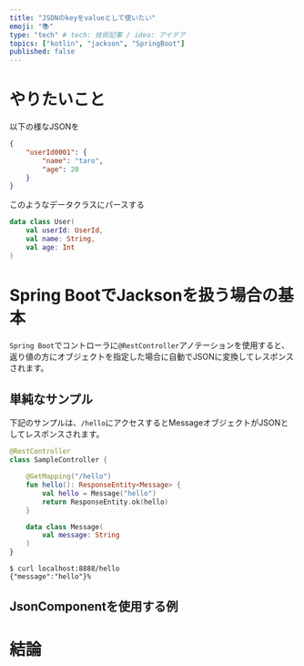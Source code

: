 ```yaml
---
title: "JSONのkeyをvalueとして使いたい"
emoji: "📚"
type: "tech" # tech: 技術記事 / idea: アイデア
topics: ["kotlin", "jackson", "SpringBoot"]
published: false
---
```


# やりたいこと
以下の様なJSONを
```json
{
    "userId0001": {
        "name": "taro",
        "age": 20
    }
}
```
このようなデータクラスにパースする
```kotlin
data class User(
    val userId: UserId,
    val name: String,
    val age: Int
)
```

# Spring BootでJacksonを扱う場合の基本
`Spring Boot`でコントローラに`@RestController`アノテーションを使用すると、返り値の方にオブジェクトを指定した場合に自動でJSONに変換してレスポンスされます。

## 単純なサンプル
下記のサンプルは、`/hello`にアクセスするとMessageオブジェクトがJSONとしてレスポンスされます。
```kotlin
@RestController
class SampleController {

    @GetMapping("/hello")
    fun hello(): ResponseEntity<Message> {
        val hello = Message("hello")
        return ResponseEntity.ok(hello)
    }

    data class Message(
        val message: String
    )
}

```

```shell
$ curl localhost:8888/hello
{"message":"hello"}% 
```

## JsonComponentを使用する例

# 結論